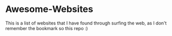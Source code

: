 # Awesome-Websites
This is a list of websites that I have found through surfing the web, as I don't remember the bookmark so this repo :)
